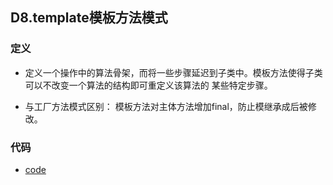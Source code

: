 ## D8.template模板方法模式

### 定义

- 定义一个操作中的算法骨架，而将一些步骤延迟到子类中。模板方法使得子类可以不改变一个算法的结构即可重定义该算法的
某些特定步骤。

- 与工厂方法模式区别： 模板方法对主体方法增加final，防止模继承成后被修改。

### 代码

- [code](../template/readme.md)
